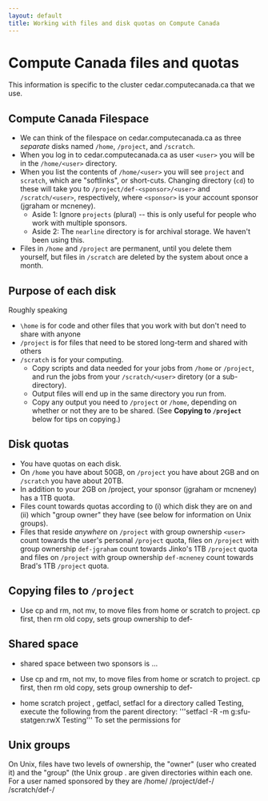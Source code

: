 ```yaml
---
layout: default
title: Working with files and disk quotas on Compute Canada
---
```

# Compute Canada files and quotas

This information is specific to the cluster cedar.computecanada.ca 
that we use.

## Compute Canada Filespace

* We can think of the filespace on cedar.computecanada.ca as three *separate* disks named `/home`, `/project`, and `/scratch`.
* When you log in to cedar.computecanada.ca 
as user `<user>` you will be in the `/home/<user>` directory.
* When you list the contents of `/home/<user>` you will see `project` and `scratch`, which are "softlinks", or short-cuts. Changing directory (`cd`) to these will take you to `/project/def-<sponsor>/<user>` and `/scratch/<user>`, respectively, where `<sponsor>` is your account sponsor (jgraham or mcneney).
    * Aside 1: Ignore `projects` (plural) -- this is only useful for people
    who work with multiple sponsors.
    * Aside 2: The `nearline` directory is for archival storage. We haven't
    been using this.
* Files in `/home` and `/project` are permanent, until you delete them yourself, but files in `/scratch` are deleted by the system about once a month. 

## Purpose of each disk

Roughly speaking
* `\home` is for code and other files that you work with but don't need to share with anyone
* `/project` is for files that need to be stored long-term and shared with others
* `/scratch` is for your computing. 
    * Copy scripts and data needed for your jobs from `/home` or `/project`, and run the jobs from your `/scratch/<user>` diretory (or a sub-directory). 
    * Output files will end up in the same directory you run from. 
    * Copy any output you need to `/project` or `/home`, depending on whether or not they are to be shared. (See **Copying to `/project`** below for tips on copying.)

## Disk quotas

* You have quotas on each disk. 
* On `/home` you have about 50GB, on `/project` you have about 2GB and on `/scratch` you have about 20TB. 
* In addition to your 2GB on /project, your sponsor (jgraham or mcneney) has a 1TB quota. 
* Files count towards quotas according to (i) which disk they are on and (ii) which "group owner" they have (see below for information on Unix groups).
* Files that reside *anywhere* on `/project` with group ownership `<user>` count towards the user's personal `/project` quota, files on `/project` with group ownership `def-jgraham` count towards Jinko's 1TB `/project` quota and files on `/project` with group ownership `def-mcneney` count towards Brad's 1TB `/project` quota.

## Copying files to `/project`

* Use cp and rm, not mv, to move files from home or scratch to project.
cp first, then rm old copy, sets group ownership to def-<sponsor>


## Shared space

* shared space between two sponsors is ...
* Use cp and rm, not mv, to move files from home or scratch to project.
cp first, then rm old copy, sets group ownership to def-<sponsor>

* home scratch project , getfacl, setfacl
for a directory called Testing, execute the following from the 
parent directory:
'''setfacl -R -m g:sfu-statgen:rwX Testing'''
To set the permissions for 

## Unix groups 

On Unix, files have two levels of ownership, the "owner" (user who created it) and the "group" (the Unix group . are given directories within each one. For a user named <user> sponsored by <sponsor> they are
  /home/<user>
 /project/def-<sponsor>/<user>
 /scratch/def-<sponsor>/<user>

